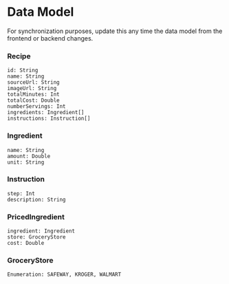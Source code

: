 # Data Model

For synchronization purposes, update this any time the data model from the frontend or backend changes.

### Recipe
```
id: String
name: String
sourceUrl: String
imageUrl: String
totalMinutes: Int
totalCost: Double
numberServings: Int
ingredients: Ingredient[]
instructions: Instruction[]
```

### Ingredient
```
name: String
amount: Double
unit: String
```

### Instruction
```
step: Int
description: String
```

### PricedIngredient
```
ingredient: Ingredient
store: GroceryStore
cost: Double
```

### GroceryStore
```
Enumeration: SAFEWAY, KROGER, WALMART
```
